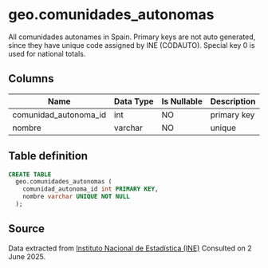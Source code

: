 # geo.comunidades_autonomas

All comunidades autonames in Spain. Primary keys are not auto generated, since they have unique code assigned by INE (CODAUTO). Special key 0 is used for national totals.

## Columns

| Name | Data Type | Is Nullable | Description |
| --- | --- | --- | --- |
| comunidad_autonoma_id | int | NO | primary key |
| nombre | varchar | NO | unique |

## Table definition

```sql
CREATE TABLE
  geo.comunidades_autonomas (
    comunidad_autonoma_id int PRIMARY KEY,
    nombre varchar UNIQUE NOT NULL
  );
```

## Source
Data extracted from <a href="https://www.ine.es/daco/daco42/codmun/cod_ccaa.htm" target="_blank">Instituto Nacional de Estadística (INE)</a>
Consulted on 2 June 2025.
